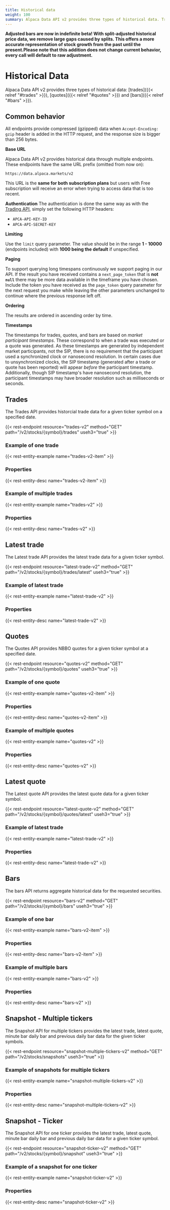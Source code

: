 ```yaml
---
title: Historical data
weight: 100
summary: Alpaca Data API v2 provides three types of historical data. Trades, quotes and bars. To check the multiple endpoints click on the card.
---
```


**Adjusted bars are now in indefinite beta! With split-adjusted historical price data, we remove large gaps caused by splits. This offers a more accurate representation of stock growth from the past until the present.Please note that this addition does not change current behavior, every call will default to raw adjustment.**

# Historical Data

Alpaca Data API v2 provides three types of historical data: [trades]({{<
 relref "#trades" >}}), [quotes]({{<
 relref "#quotes" >}}) and [bars]({{<
 relref "#bars" >}}).


## Common behavior

All endpoints provide compressed (gzipped) data when `Accept-Encoding: gzip` header is added in the HTTP request, and the response size is bigger than 256 bytes.

**Base URL**

Alpaca Data API v2 provides historical data through multiple endpoints. These endpoints have the same URL prefix (omitted from now on):

```
https://data.alpaca.markets/v2
```

This URL is the **same for both subscription plans** but users with Free subscription will receive an error when trying to access data that is too recent.


**Authentication**
The authentication is done the same way as with the [Trading API](https://alpaca.markets/docs/api-documentation/api-v2/#authentication), simply set the following HTTP headers:

- `APCA-API-KEY-ID`
- `APCA-API-SECRET-KEY`


**Limiting**

Use the `limit` query parameter. The value should be in the range **1 - 10000** (endpoints included) with **1000 being the default** if unspecified.


**Paging**

To support querying long timespans continuously we support paging in our API. If the result you have received contains a `next_page_token` that is **not `null`** there may be more data available in the timeframe you have chosen. Include the token you have received as the `page_token` query parameter for the next request you make while leaving the other parameters unchanged to continue where the previous response left off.


**Ordering**

The results are ordered in ascending order by time.

**Timestamps**

The timestamps for trades, quotes, and bars are based on *market participant timestamps*. These correspond to when a trade was executed or a quote was generated. As these timestamps are generated by independent market participants, not the SIP, there is no requirement that the participant used a synchronized clock or nanosecond resolution. In certain cases due to unsynchronized clocks, the SIP timestamp (generated after a trade or quote has been reported) will appear *before* the participant timestamp. Additionally, though SIP timestamp's have nanosecond resolution, the participant timestamps may have broader resolution such as milliseconds or seconds.

## Trades

The Trades API provides historcial trade data for a given ticker symbol on a specified date.

{{< rest-endpoint resource="trades-v2" method="GET" path="/v2/stocks/{symbol}/trades" useh3="true" >}}


### Example of one trade

{{< rest-entity-example name="trades-v2-item" >}}


### Properties

{{< rest-entity-desc name="trades-v2-item" >}}


### Example of multiple trades

{{< rest-entity-example name="trades-v2" >}}


### Properties

{{< rest-entity-desc name="trades-v2" >}}

## Latest trade

The Latest trade API provides the latest trade data for a given ticker symbol.

{{< rest-endpoint resource="latest-trade-v2" method="GET" path="/v2/stocks/{symbol}/trades/latest" useh3="true" >}}


### Example of latest trade

{{< rest-entity-example name="latest-trade-v2" >}}


### Properties

{{< rest-entity-desc name="latest-trade-v2" >}}


## Quotes

The Quotes API provides NBBO quotes for a given ticker symbol at a specified date.

{{< rest-endpoint resource="quotes-v2" method="GET" path="/v2/stocks/{symbol}/quotes" useh3="true" >}}


### Example of one quote

{{< rest-entity-example name="quotes-v2-item" >}}


### Properties

{{< rest-entity-desc name="quotes-v2-item" >}}


### Example of multiple quotes

{{< rest-entity-example name="quotes-v2" >}}


### Properties

{{< rest-entity-desc name="quotes-v2" >}}

## Latest quote

The Latest quote API provides the latest quote data for a given ticker symbol.

{{< rest-endpoint resource="latest-quote-v2" method="GET" path="/v2/stocks/{symbol}/quotes/latest" useh3="true" >}}


### Example of latest trade

{{< rest-entity-example name="latest-trade-v2" >}}


### Properties

{{< rest-entity-desc name="latest-trade-v2" >}}


## Bars

The bars API returns aggregate historical data for the requested securities.

{{< rest-endpoint resource="bars-v2" method="GET" path="/v2/stocks/{symbol}/bars" useh3="true" >}}


### Example of one bar

{{< rest-entity-example name="bars-v2-item" >}}


### Properties

{{< rest-entity-desc name="bars-v2-item" >}}


### Example of multiple bars

{{< rest-entity-example name="bars-v2" >}}


### Properties

{{< rest-entity-desc name="bars-v2" >}}


## Snapshot - Multiple tickers

The Snapshot API for multiple tickers provides the latest trade, latest quote, minute bar daily bar and previous daily bar data for the given ticker symbols.

{{< rest-endpoint resource="snapshot-multiple-tickers-v2" method="GET" path="/v2/stocks/snapshots" useh3="true" >}}


### Example of snapshots for multiple tickers

{{< rest-entity-example name="snapshot-multiple-tickers-v2" >}}


### Properties

{{< rest-entity-desc name="snapshot-multiple-tickers-v2" >}}


## Snapshot - Ticker

The Snapshot API for one ticker provides the latest trade, latest quote, minute bar daily bar and previous daily bar data for a given ticker symbol.

{{< rest-endpoint resource="snapshot-ticker-v2" method="GET" path="/v2/stocks/{symbol}/snapshot" useh3="true" >}}


### Example of a snapshot for one ticker

{{< rest-entity-example name="snapshot-ticker-v2" >}}


### Properties

{{< rest-entity-desc name="snapshot-ticker-v2" >}}
